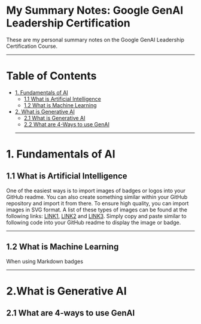 # My Summary Notes: Google GenAI Leadership Certification

These are my personal summary notes on the Google GenAI Leadership Certification Course.  

---

# Table of Contents

- [1. Fundamentals of AI](#1-fundamentals-of-ai)
  * [1.1 What is Artificial Intelligence](#11-what-is-artificial-intelligence)
  * [1.2 What is Machine Learning](#12-what-is-machine-learning)
- [2. What is Generative AI](#2-what-is-generative-ai)
  * [2.1 What is Generative AI](#21-what-is-generative-ai)
  * [2.2 What are 4-Ways to use GenAI](#22-what-are-4-ways-to-use-GenAI)
  ----

# 1. Fundamentals of AI
## 1.1 What is Artificial Intelligence
One of the easiest ways is to import images of badges or logos into your GitHub readme. You can also create something similar within your GitHub repository and import it from there. To ensure high quality, you can import images in SVG format. A list of these types of images can be found at the following links: [LINK1](https://github.com/MikeCodesDotNET/ColoredBadges#), [LINK2](https://simpleicons.org/?q=tens) and [LINK3](https://github.com/marwin1991/profile-technology-icons). Simply copy and paste similar to following code into your GitHub readme to display the image or badge.

------------------------

## 1.2 What is Machine Learning
When using Markdown badges

------------------------

# 2.What is Generative AI

## 2.1 What are 4-ways to use GenAI
